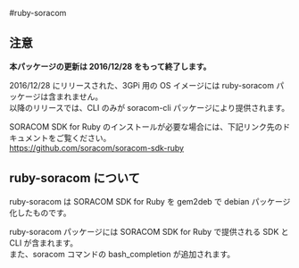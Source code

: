 #ruby-soracom  

注意  
-
**本パッケージの更新は 2016/12/28 をもって終了します。**  
  
2016/12/28 にリリースされた、3GPi 用の OS イメージには ruby-soracom パッケージは含まれません。  
以降のリリースでは、CLI のみが soracom-cli パッケージにより提供されます。  

SORACOM SDK for Ruby のインストールが必要な場合には、下記リンク先のドキュメントをご覧ください。  
https://github.com/soracom/soracom-sdk-ruby  

ruby-soracom について
-
ruby-soracom は SORACOM SDK for Ruby を gem2deb で debian パッケージ化したものです。  

ruby-soracom パッケージには SORACOM SDK for Ruby で提供される SDK と CLI が含まれます。  
また、soracom コマンドの bash_completion が追加されます。  
